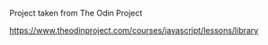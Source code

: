 Project taken from The Odin Project

https://www.theodinproject.com/courses/javascript/lessons/library